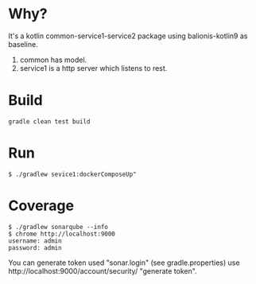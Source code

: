 # Why?
It's a kotlin common-service1-service2 package using balionis-kotlin9 as baseline.
1. common has model. 
2. service1 is a http server which listens to rest.

# Build
```
gradle clean test build
```

# Run
```
$ ./gradlew sevice1:dockerComposeUp" 
```

# Coverage
```
$ ./gradlew sonarqube --info
$ chrome http://localhost:9000
username: admin
password: admin 
```

You can generate token used "sonar.login" (see gradle.properties) 
use http://localhost:9000/account/security/ "generate token".
